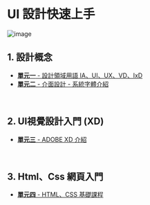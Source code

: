 
# UI 設計快速上手

![image](https://github.com/Barry028/UI-Design/blob/master/Lesson002%20-%20Typography/img/Bn_UiDesign.png)

## 1. 設計概念
* [**單元一** - 設計領域用語 IA、UI、UX、VD、IxD ](https://github.com/Barry028/Ui-Design/tree/master/Lesson001%20-%20Getting%20Started)
* [**單元二** - 介面設計 - 系統字體介紹](https://github.com/Barry028/UI-Design/tree/master/Lesson002%20-%20Typography)

<br/>

## 2. UI視覺設計入門 (XD)
* [**單元三** - ADOBE XD 介紹](https://github.com/Barry028/Ui-Design/tree/master/Lesson003%20-%20Adobe%20Xd%20)
<br/>

## 3. Html、Css 網頁入門
* [**單元四** - HTML、CSS 基礎課程](https://github.com/Barry028/Ui-Design/tree/master/Lesson004%20-%20Web%20Design)
<br>

